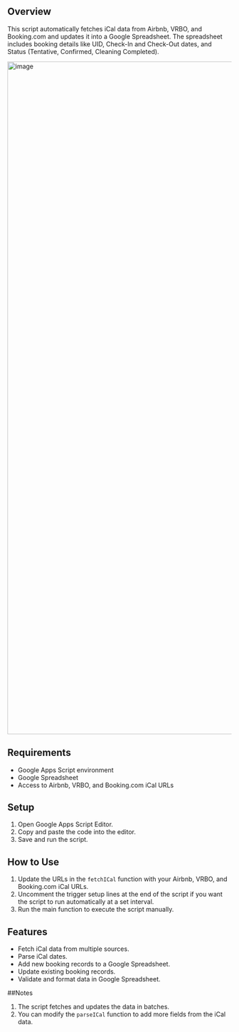 ## Overview

This script automatically fetches iCal data from Airbnb, VRBO, and Booking.com and updates it into a Google Spreadsheet. The spreadsheet includes booking details like UID, Check-In and Check-Out dates, and Status (Tentative, Confirmed, Cleaning Completed).

<img width="1512" alt="image" src="https://github.com/natalan/str-scripts/assets/276187/c47ec8a4-a896-448e-9162-7db2d778618a">


## Requirements

- Google Apps Script environment
- Google Spreadsheet
- Access to Airbnb, VRBO, and Booking.com iCal URLs

## Setup

1. Open Google Apps Script Editor.
2. Copy and paste the code into the editor.
3. Save and run the script.

## How to Use

1. Update the URLs in the `fetchICal` function with your Airbnb, VRBO, and Booking.com iCal URLs.
2. Uncomment the trigger setup lines at the end of the script if you want the script to run automatically at a set interval.
3. Run the main function to execute the script manually.

## Features
- Fetch iCal data from multiple sources.
- Parse iCal dates.
- Add new booking records to a Google Spreadsheet.
- Update existing booking records.
- Validate and format data in Google Spreadsheet.


##Notes
1. The script fetches and updates the data in batches.
2. You can modify the `parseICal` function to add more fields from the iCal data.
